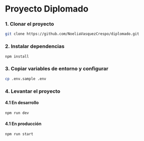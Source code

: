 # Proyecto Diplomado

### 1. Clonar el proyecto
```bash
git clone https://github.com/NoeliaVasquezCrespo/diplomado.git
```

### 2. Instalar dependencias
```bash
npm install
```

### 3.  Copiar variables de entorno y configurar
```bash
cp .env.sample .env
```

### 4. Levantar el proyecto
#### 4.1 En desarrollo
```bash
npm run dev
```
#### 4.1 En producción
```bash
npm run start
```